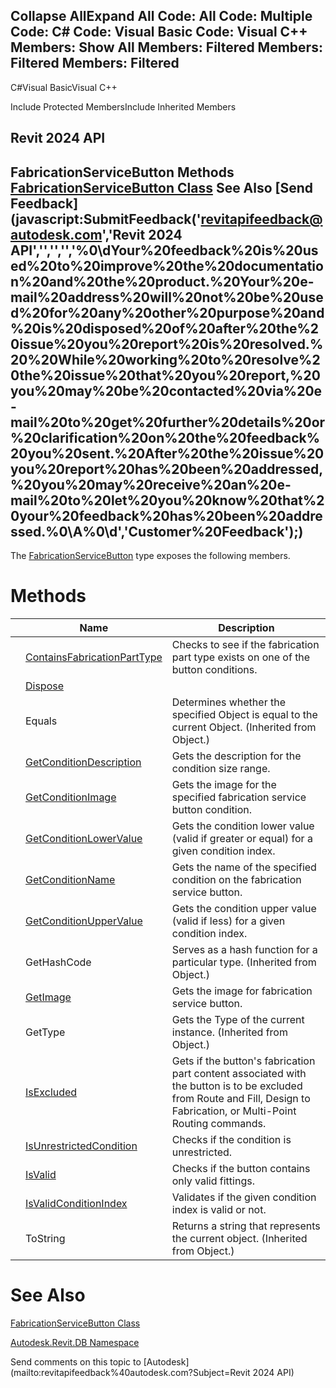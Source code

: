 ﻿

Collapse AllExpand All Code: All Code: Multiple Code: C# Code: Visual Basic Code: Visual C++  Members: Show All Members: Filtered Members: Filtered Members: Filtered   
---  
  
C#Visual BasicVisual C++

Include Protected MembersInclude Inherited Members

Revit 2024 API  
---  
FabricationServiceButton Methods  
[FabricationServiceButton Class](6a21f232-3a37-239b-8bb1-a8b02f2984ec.md) See Also [Send Feedback](javascript:SubmitFeedback\('revitapifeedback@autodesk.com','Revit 2024 API','','','','%0\\dYour%20feedback%20is%20used%20to%20improve%20the%20documentation%20and%20the%20product.%20Your%20e-mail%20address%20will%20not%20be%20used%20for%20any%20other%20purpose%20and%20is%20disposed%20of%20after%20the%20issue%20you%20report%20is%20resolved.%20%20While%20working%20to%20resolve%20the%20issue%20that%20you%20report,%20you%20may%20be%20contacted%20via%20e-mail%20to%20get%20further%20details%20or%20clarification%20on%20the%20feedback%20you%20sent.%20After%20the%20issue%20you%20report%20has%20been%20addressed,%20you%20may%20receive%20an%20e-mail%20to%20let%20you%20know%20that%20your%20feedback%20has%20been%20addressed.%0\\A%0\\d','Customer%20Feedback'\);)  
---  
  
The [FabricationServiceButton](6a21f232-3a37-239b-8bb1-a8b02f2984ec.md) type exposes the following members.

# Methods

|  | Name | Description |
| --- | --- | --- |
|  | [ContainsFabricationPartType](345e1c56-258b-ea7f-f3db-0058ec324cf6.md) | Checks to see if the fabrication part type exists on one of the button conditions. |
|  | [Dispose](ad50735d-6899-6e64-d2c5-a1fde30589ff.md) |  |
|  | Equals | Determines whether the specified Object is equal to the current Object. (Inherited from Object.) |
|  | [GetConditionDescription](2a084dae-2b93-2631-0f6a-ac3cd38268df.md) | Gets the description for the condition size range. |
|  | [GetConditionImage](2fce0630-0135-1c5f-a2ac-4f6e211a9c61.md) | Gets the image for the specified fabrication service button condition. |
|  | [GetConditionLowerValue](1f081e5c-6343-9046-ee9a-9eeffe1a02ef.md) | Gets the condition lower value (valid if greater or equal) for a given condition index. |
|  | [GetConditionName](f278b65d-03ff-a16b-356f-4dd1b1aaf8aa.md) | Gets the name of the specified condition on the fabrication service button. |
|  | [GetConditionUpperValue](2b55ee19-8ec2-963f-d0cd-53629dc9b80e.md) | Gets the condition upper value (valid if less) for a given condition index. |
|  | GetHashCode | Serves as a hash function for a particular type.  (Inherited from Object.) |
|  | [GetImage](f67cd761-830f-9822-7928-15d1e9cdad96.md) | Gets the image for fabrication service button. |
|  | GetType | Gets the Type of the current instance. (Inherited from Object.) |
|  | [IsExcluded](0cbe64e6-fe07-ab38-953f-461691feefea.md) | Gets if the button's fabrication part content associated with the button is to be excluded from Route and Fill, Design to Fabrication, or Multi-Point Routing commands. |
|  | [IsUnrestrictedCondition](e3885c33-fc4c-12ee-6965-ccb9cc16e02f.md) | Checks if the condition is unrestricted. |
|  | [IsValid](aba8c1e1-e011-c5f5-4d24-1a7e5c4b89bb.md) | Checks if the button contains only valid fittings. |
|  | [IsValidConditionIndex](3f64e765-9531-c198-debe-71dee8b82ee7.md) | Validates if the given condition index is valid or not. |
|  | ToString | Returns a string that represents the current object. (Inherited from Object.) |
  
# See Also

[FabricationServiceButton Class](6a21f232-3a37-239b-8bb1-a8b02f2984ec.md)

[Autodesk.Revit.DB Namespace](87546ba7-461b-c646-cbb1-2cb8f5bff8b2.md)

Send comments on this topic to [Autodesk](mailto:revitapifeedback%40autodesk.com?Subject=Revit 2024 API)